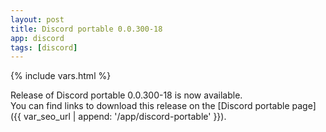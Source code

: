 ```yaml
---
layout: post
title: Discord portable 0.0.300-18
app: discord
tags: [discord]
---
```

{% include vars.html %}

Release of Discord portable 0.0.300-18 is now available.<br />
You can find links to download this release on the [Discord portable page]({{ var_seo_url | append: '/app/discord-portable' }}).